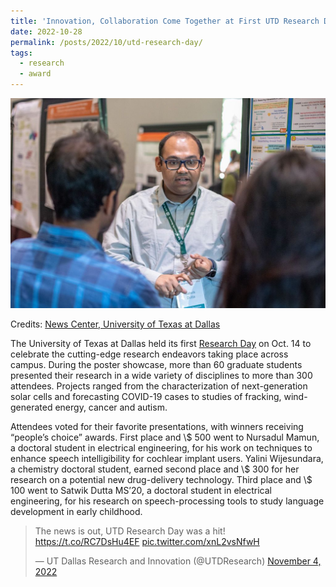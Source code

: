 ```yaml
---
title: 'Innovation, Collaboration Come Together at First UTD Research Day'
date: 2022-10-28
permalink: /posts/2022/10/utd-research-day/
tags:
  - research
  - award
---
```


<img src='/images/2022-10-28-UTD-Research-Day.jpeg'>

Credits: [News Center, University of Texas at Dallas](https://news.utdallas.edu/campus-community/research-day-2022/)

The University of Texas at Dallas held its first [Research Day](https://sites.utdallas.edu/researchday/) on Oct. 14 to celebrate the cutting-edge research endeavors taking place across campus. During the poster showcase, more than 60 graduate students presented their research in a wide variety of disciplines to more than 300 attendees. Projects ranged from the characterization of next-generation solar cells and forecasting COVID-19 cases to studies of fracking, wind-generated energy, cancer and autism.

Attendees voted for their favorite presentations, with winners receiving “people’s choice” awards. First place and \\$ 500 went to Nursadul Mamun, a doctoral student in electrical engineering, for his work on techniques to enhance speech intelligibility for cochlear implant users. Yalini Wijesundara, a chemistry doctoral student, earned second place and \\$ 300 for her research on a potential new drug-delivery technology. Third place and \\$ 100 went to Satwik Dutta MS’20, a doctoral student in electrical engineering, for his research on speech-processing tools to study language development in early childhood.

<blockquote class="twitter-tweet"><p lang="en" dir="ltr">The news is out, UTD Research Day was a hit! <a href="https://t.co/RC7DsHu4EF">https://t.co/RC7DsHu4EF</a> <a href="https://t.co/xnL2vsNfwH">pic.twitter.com/xnL2vsNfwH</a></p>&mdash; UT Dallas Research and Innovation (@UTDResearch) <a href="https://twitter.com/UTDResearch/status/1588551851246768128?ref_src=twsrc%5Etfw">November 4, 2022</a></blockquote> <script async src="https://platform.twitter.com/widgets.js" charset="utf-8"></script>
